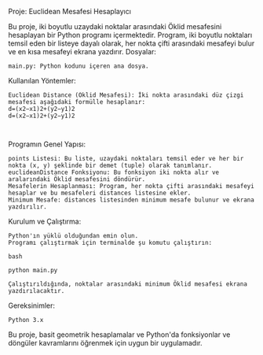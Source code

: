 Proje: Euclidean Mesafesi Hesaplayıcı

Bu proje, iki boyutlu uzaydaki noktalar arasındaki Öklid mesafesini hesaplayan bir Python programı içermektedir. Program, iki boyutlu noktaları temsil eden bir listeye dayalı olarak, her nokta çifti arasındaki mesafeyi bulur ve en kısa mesafeyi ekrana yazdırır.
Dosyalar:

    main.py: Python kodunu içeren ana dosya.

Kullanılan Yöntemler:

    Euclidean Distance (Öklid Mesafesi): İki nokta arasındaki düz çizgi mesafesi aşağıdaki formülle hesaplanır:
    d=(x2−x1)2+(y2−y1)2
    d=(x2​−x1​)2+(y2​−y1​)2

    ​

Programın Genel Yapısı:

    points Listesi: Bu liste, uzaydaki noktaları temsil eder ve her bir nokta (x, y) şeklinde bir demet (tuple) olarak tanımlanır.
    euclideanDistance Fonksiyonu: Bu fonksiyon iki nokta alır ve aralarındaki Öklid mesafesini döndürür.
    Mesafelerin Hesaplanması: Program, her nokta çifti arasındaki mesafeyi hesaplar ve bu mesafeleri distances listesine ekler.
    Minimum Mesafe: distances listesinden minimum mesafe bulunur ve ekrana yazdırılır.

Kurulum ve Çalıştırma:

    Python'ın yüklü olduğundan emin olun.
    Programı çalıştırmak için terminalde şu komutu çalıştırın:

    bash

    python main.py

    Çalıştırıldığında, noktalar arasındaki minimum Öklid mesafesi ekrana yazdırılacaktır.

Gereksinimler:

    Python 3.x

Bu proje, basit geometrik hesaplamalar ve Python'da fonksiyonlar ve döngüler kavramlarını öğrenmek için uygun bir uygulamadır.
